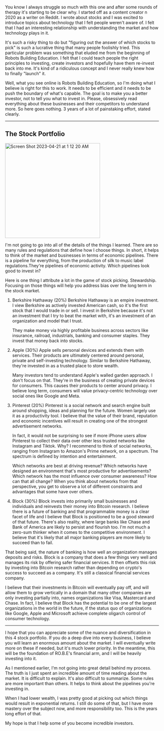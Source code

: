 You know I always struggle so much with this one and after some rounds of therapy it's starting to be clear why. I started off as a content creator n 2020 as a writer on Reddit. I wrote about stocks and I was excited to introduce topics about technology that I felt people weren't aware of. I felt that I had an interesting relationship with understanding the market and how technology plays in it.

It's such a risky thing to do but "figuring out the answer of which stocks to pick" is such a lucrative thing that many people foolishly tried. This particular problem was something that eluded me from the beginning of Robots Building Education. I felt that I could teach people the right principles to investing, create investors and hopefully have them re-invest back into me. It's kind of a ridiculous concept and I never really knew how to finally "launch" it.

Well, what you see online is Robots Building Education, so I'm doing what I believe is right for this to work. It needs to be efficient and it needs to be push the boundary of what's capable. The goal is to make you a better investor, not to tell you what to invest in. Please, obsessively read everything about these businesses and their competitors to understand more.
So here goes nothing. 3 years of a lot of painstaking effort, stated clearly.

---

## The Stock Portfolio

<img width="311" alt="Screen Shot 2023-04-21 at 1 12 20 AM" src="https://user-images.githubusercontent.com/65219666/233803430-b4d93024-a20b-47e9-a87e-cb7317e38098.png">


I'm not going to go into all of the details of the things I learned. There are so many rules and regulations that define how I choose things.
In short, it helps to think of the market and businesses in terms of economic pipelines. There is a pipeline for everything, from the production of silk to music label regulations.They're pipelines of economic activity. Which pipelines look good to invest in?

Here is one thing I attribute a lot in the game of stock picking. Stewardship. Focusing on those things will help you address bias over the long term in the stock market.

1. Berkshire Hathaway (20%)
   Berkshire Hathaway is an empire investment. I view Berkshire as actively invested American cash, so it's the first stock that I would trade in or sell. I invest in Berkshire because it's not an investment that I try to beat the market with, it's an investment of an organization and model that I trust.

   They make money via highly profitable business across sectors like insurance, railroad, industrials, banking and consumer staples. They invest that money back into stocks.

2. Apple (30%)
   Apple sells personal devices and extends them with services. Their products are ultimately centered around personal, private and self-investing technology. Similar to Berkshire Hathaway, they're invested in as a trusted place to store wealth.

   Many investors tend to understand Apple's walled garden approach. I don't focus on that. They're in the business of creating private devices for consumers. This causes their products to center around privacy. I believe long term, consumers will value privacy-centric technology over social ones like Google and Meta.

3. Pinterest (20%)
   Pinterest is a social network and search engine built around shopping, ideas and planning for the future. Women largely use it as a productivity tool. I believe that the value of their brand, reputation and economic incentives will result in creating one of the strongest advertisement networks.

   In fact, it would not be surprising to see if more iPhone users allow Pinterest to collect their data over other less trusted networks like Instagram and Tiktok. Why? I recommend to think of social networks, ranging from Instagram to Amazon's Prime network, on a spectrum. The spectrum is defined by intention and entertainment.

   Which networks are best at driving revenue? Which networks have designed an environment that's most productive for advertisements? Which network has the most influence over consumer awareness? How can that all change? When you think about networks from that perspective, you get to observe a lot of different constraints and advantages that some have over others.

4. Block (30%)
   Block invests into primarily small businesses and individuals and reinvests their money into Bitcoin research. I believe there is a future of banking and that programmable money is a clear facet of life and I believe that Block is positioned to be a good steward of that future. There's also reality, where large banks like Chase and Bank of America are likely to persist and flourish too. I'm not much a zero-sum thinker when it comes to the competitive environment. I believe that it's likely that all major banking players are more likely to succeed than to fail.

That being said, the nature of banking is how well an organization manages deposits and risks. Block is a company that does a few things very well and manages its risk by offering safer financial services. It then offsets this risk by investing into Bitcoin research rather than depending on crypto's success to succeed as a company. It's still a classical financial services company.

I believe that their investments in Bitcoin will eventually pay off, and will allow them to grow vertically in a domain that many other companies are only investing partially into, names organizations like Visa, Mastercard and Chase. In fact, I believe that Block has the potential to be one of the largest organizations in the world in the future, if the status quo of organizations like Google, Apple and Microsoft achieve complete oligarch control of consumer technology.

<hr/>

I hope that you can appreciate some of the nuance and diversification in this 4 stock portfolio. If you do a deep dive into every business, I believe you will learn an enormous amount about the market. I will eventually write more on these if needed, but it's much lower priority. In the meantime, this will be the foundation of RO.B.E's financial arm, and I will be heavily investing into it.

As I mentioned earlier, I'm not going into great detail behind my process. The truth is I just spent an incredible amount of time reading about the market. It is difficult to explain. It's also difficult to summarize. Some rules are more important than others. It helps to think about the pipelines you're investing in.

When I had lower wealth, I was pretty good at picking out which things would result in exponential returns. I still do some of that, but I have more mastery over the subject now, and more responsibility too. This is the years long effort of that.

My hope is that I help some of you become incredible investors.
